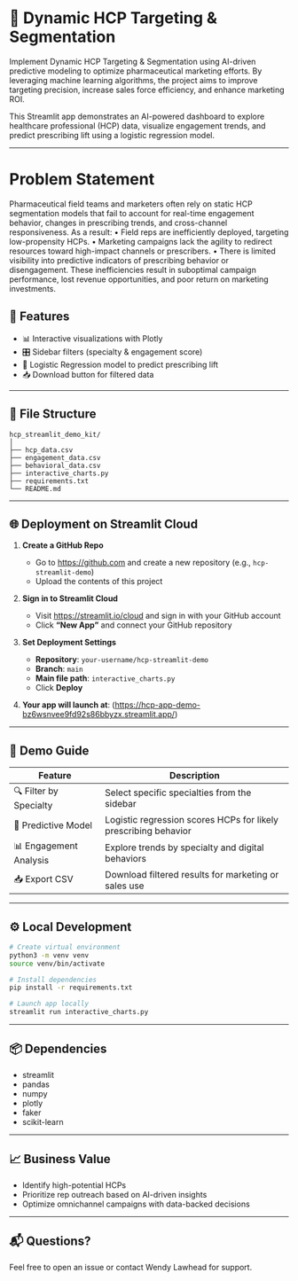 
# 💊 Dynamic HCP Targeting & Segmentation

Implement Dynamic HCP Targeting & Segmentation using AI-driven predictive modeling to optimize pharmaceutical marketing efforts. By leveraging machine learning algorithms, the project aims to improve targeting precision, increase sales force efficiency, and enhance marketing ROI. 

This Streamlit app demonstrates an AI-powered dashboard to explore healthcare professional (HCP) data, visualize engagement trends, and predict prescribing lift using a logistic regression model.

---

# Problem Statement
Pharmaceutical field teams and marketers often rely on static HCP segmentation models that fail to account for real-time engagement behavior, changes in prescribing trends, and cross-channel responsiveness. As a result:
•	Field reps are inefficiently deployed, targeting low-propensity HCPs.
•	Marketing campaigns lack the agility to redirect resources toward high-impact channels or prescribers.
•	There is limited visibility into predictive indicators of prescribing behavior or disengagement.
These inefficiencies result in suboptimal campaign performance, lost revenue opportunities, and poor return on marketing investments.


## 🚀 Features

- 📊 Interactive visualizations with Plotly
- 🎛️ Sidebar filters (specialty & engagement score)
- 🧠 Logistic Regression model to predict prescribing lift
- 📥 Download button for filtered data

---

## 📁 File Structure

```
hcp_streamlit_demo_kit/
│
├── hcp_data.csv
├── engagement_data.csv
├── behavioral_data.csv
├── interactive_charts.py
├── requirements.txt
└── README.md
```

---

## 🌐 Deployment on Streamlit Cloud

1. **Create a GitHub Repo**
   - Go to https://github.com and create a new repository (e.g., `hcp-streamlit-demo`)
   - Upload the contents of this project

2. **Sign in to Streamlit Cloud**
   - Visit https://streamlit.io/cloud and sign in with your GitHub account
   - Click **“New App”** and connect your GitHub repository

3. **Set Deployment Settings**
   - **Repository**: `your-username/hcp-streamlit-demo`
   - **Branch**: `main`
   - **Main file path**: `interactive_charts.py`
   - Click **Deploy**

4. **Your app will launch at**:
  (https://hcp-app-demo-bz6wsnvee9fd92s86bbyzx.streamlit.app/)

---

## 🧪 Demo Guide

| Feature | Description |
|--------|-------------|
| 🔍 Filter by Specialty | Select specific specialties from the sidebar |
| 🎯 Predictive Model | Logistic regression scores HCPs for likely prescribing behavior |
| 📊 Engagement Analysis | Explore trends by specialty and digital behaviors |
| 📥 Export CSV | Download filtered results for marketing or sales use |

---

## ⚙️ Local Development

```bash
# Create virtual environment
python3 -m venv venv
source venv/bin/activate

# Install dependencies
pip install -r requirements.txt

# Launch app locally
streamlit run interactive_charts.py
```

---

## 📦 Dependencies

- streamlit
- pandas
- numpy
- plotly
- faker
- scikit-learn

---

## 📈 Business Value

- Identify high-potential HCPs
- Prioritize rep outreach based on AI-driven insights
- Optimize omnichannel campaigns with data-backed decisions

---

## 📬 Questions?

Feel free to open an issue or contact Wendy Lawhead for support.
